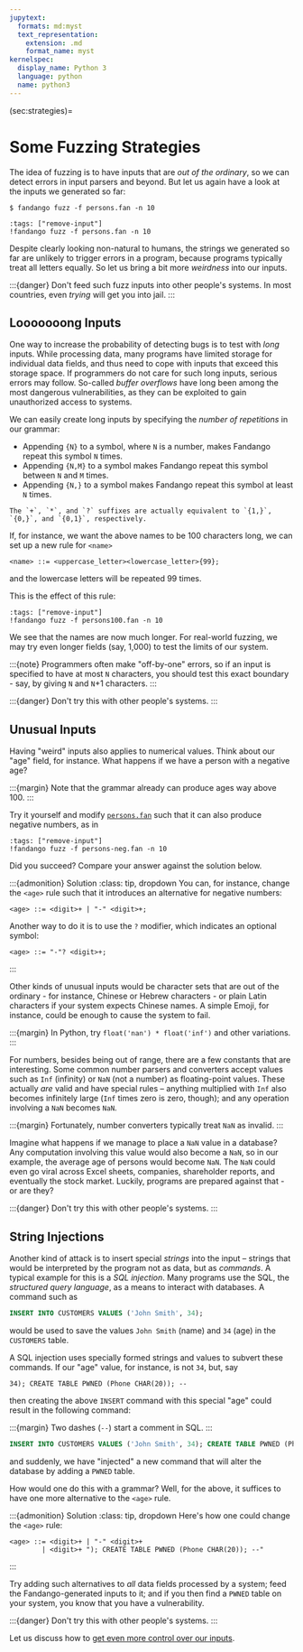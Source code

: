 ```yaml
---
jupytext:
  formats: md:myst
  text_representation:
    extension: .md
    format_name: myst
kernelspec:
  display_name: Python 3
  language: python
  name: python3
---
```


(sec:strategies)=
# Some Fuzzing Strategies

The idea of fuzzing is to have inputs that are _out of the ordinary_, so we can detect errors in input parsers and beyond.
But let us again have a look at the inputs we generated so far:

```shell
$ fandango fuzz -f persons.fan -n 10
```

```{code-cell}
:tags: ["remove-input"]
!fandango fuzz -f persons.fan -n 10
```

Despite clearly looking non-natural to humans, the strings we generated so far are unlikely to trigger errors in a program, because programs typically treat all letters equally.
So let us bring a bit more _weirdness_ into our inputs.

:::{danger}
Don't feed such fuzz inputs into other people's systems.
In most countries, even _trying_ will get you into jail.
:::



## Looooooong Inputs

One way to increase the probability of detecting bugs is to test with _long_ inputs.
While processing data, many programs have limited storage for individual data fields, and thus need to cope with inputs that exceed this storage space.
If programmers do not care for such long inputs, serious errors may follow.
So-called _buffer overflows_ have long been among the most dangerous vulnerabilities, as they can be exploited to gain unauthorized access to systems.


We can easily create long inputs by specifying the _number of repetitions_ in our grammar:

* Appending `{N}` to a symbol, where `N` is a number, makes Fandango repeat this symbol `N` times.
* Appending `{N,M}` to a symbol makes Fandango repeat this symbol between `N` and `M` times.
* Appending `{N,}` to a symbol makes Fandango repeat this symbol at least `N` times.

```{margin}
The `+`, `*`, and `?` suffixes are actually equivalent to `{1,}`, `{0,}`, and `{0,1}`, respectively.
```

If, for instance, we want the above names to be 100 characters long, we can set up a new rule for `<name>`

```
<name> ::= <uppercase_letter><lowercase_letter>{99};
```

and the lowercase letters will be repeated 99 times.

This is the effect of this rule:

```{code-cell}
:tags: ["remove-input"]
!fandango fuzz -f persons100.fan -n 10
```

We see that the names are now much longer.
For real-world fuzzing, we may try even longer fields (say, 1,000) to test the limits of our system.

:::{note}
Programmers often make "off-by-one" errors, so if an input is specified to have at most `N` characters, you should test this exact boundary - say, by giving `N` and `N`+1 characters.
:::

:::{danger}
Don't try this with other people's systems.
:::


## Unusual Inputs

Having "weird" inputs also applies to numerical values.
Think about our "age" field, for instance.
What happens if we have a person with a negative age?

:::{margin}
Note that the grammar already can produce ages way above 100.
:::

Try it yourself and modify [`persons.fan`](persons.fan) such that it can also produce negative numbers, as in

```{code-cell}
:tags: ["remove-input"]
!fandango fuzz -f persons-neg.fan -n 10
```

Did you succeed? Compare your answer against the solution below.

:::{admonition} Solution
:class: tip, dropdown
You can, for instance, change the `<age>` rule such that it introduces an alternative for negative numbers:
```
<age> ::= <digit>+ | "-" <digit>+;
```
Another way to do it is to use the `?` modifier, which indicates an optional symbol:
```
<age> ::= "-"? <digit>+;
```
:::

Other kinds of unusual inputs would be character sets that are out of the ordinary - for instance, Chinese or Hebrew characters - or plain Latin characters if your system expects Chinese names.
A simple Emoji, for instance, could be enough to cause the system to fail.

:::{margin}
In Python, try `float('nan') * float('inf')` and other variations.
:::

For numbers, besides being out of range, there are a few constants that are interesting.
Some common number parsers and converters accept values such as `Inf` (infinity) or `NaN` (not a number) as floating-point values. These actually _are_ valid and have special rules – anything multiplied with `Inf` also becomes infinitely large (`Inf` times zero is zero, though); and any operation involving a `NaN` becomes `NaN`.

:::{margin}
Fortunately, number converters typically treat `NaN` as invalid.
:::

Imagine what happens if we manage to place a `NaN` value in a database?
Any computation involving this value would also become a `NaN`, so in our example, the average age of persons would become `NaN`.
The `NaN` could even go viral across Excel sheets, companies, shareholder reports, and eventually the stock market.
Luckily, programs are prepared against that - or are they?

:::{danger}
Don't try this with other people's systems.
:::


## String Injections

Another kind of attack is to insert special _strings_ into the input – strings that would be interpreted by the program not as data, but as _commands_.
A typical example for this is a _SQL injection_.
Many programs use the SQL, the _structured query language_, as a means to interact with databases.
A command such as

```sql
INSERT INTO CUSTOMERS VALUES ('John Smith', 34);
```

would be used to save the values `John Smith` (name) and `34` (age) in the `CUSTOMERS` table.

A SQL injection uses specially formed strings and values to subvert these commands.
If our "age" value, for instance, is not `34`, but, say

```
34); CREATE TABLE PWNED (Phone CHAR(20)); --
```

then creating the above `INSERT` command with this special "age" could result in the following command:

:::{margin}
Two dashes (`--`) start a comment in SQL.
:::
```sql
INSERT INTO CUSTOMERS VALUES ('John Smith', 34); CREATE TABLE PWNED (Phone CHAR(20)); --);
```

and suddenly, we have "injected" a new command that will alter the database by adding a `PWNED` table.

How would one do this with a grammar?
Well, for the above, it suffices to have one more alternative to the `<age>` rule.

:::{admonition} Solution
:class: tip, dropdown
Here's how one could change the `<age>` rule:
```
<age> ::= <digit>+ | "-" <digit>+ 
        | <digit>+ "); CREATE TABLE PWNED (Phone CHAR(20)); --"
```
:::

Try adding such alternatives to _all_ data fields processed by a system; feed the Fandango-generated inputs to it; and if you then find a `PWNED` table on your system, you know that you have a vulnerability.

:::{danger}
Don't try this with other people's systems.
:::

Let us discuss how to [get even more control over our inputs](sec:constraints).